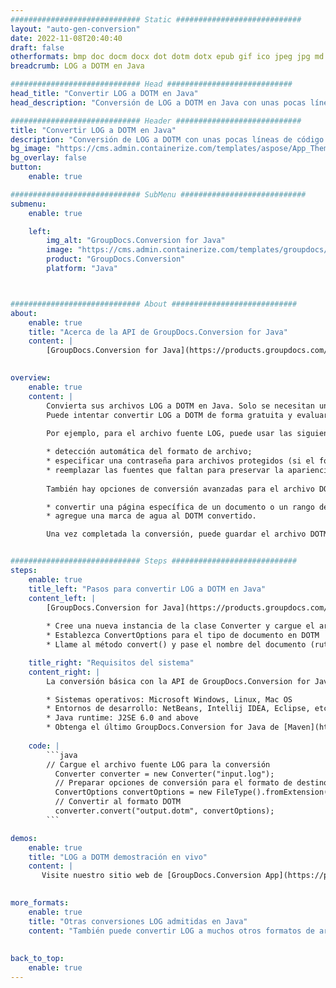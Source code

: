 ```yaml
---
############################# Static ############################
layout: "auto-gen-conversion"
date: 2022-11-08T20:40:40
draft: false
otherformats: bmp doc docm docx dot dotm dotx epub gif ico jpeg jpg md odt ott pdf png psd rtf tex tif tiff txt xps
breadcrumb: LOG a DOTM en Java

############################# Head ############################
head_title: "Convertir LOG a DOTM en Java"
head_description: "Conversión de LOG a DOTM en Java con unas pocas líneas de código. Convierta más de 160 formatos de archivo con la API de conversión de documentos de GroupDocs para Java"

############################# Header ############################
title: "Convertir LOG a DOTM en Java"
description: "Conversión de LOG a DOTM con unas pocas líneas de código Java"
bg_image: "https://cms.admin.containerize.com/templates/aspose/App_Themes/V3/images/bg/header1.png"
bg_overlay: false
button:
    enable: true

############################# SubMenu ############################
submenu:
    enable: true

    left:
        img_alt: "GroupDocs.Conversion for Java"
        image: "https://cms.admin.containerize.com/templates/groupdocs/images/product-logos/90x90-noborder/groupdocs-conversion-java.png"
        product: "GroupDocs.Conversion"
        platform: "Java"



############################# About ############################
about:
    enable: true
    title: "Acerca de la API de GroupDocs.Conversion for Java"
    content: |
        [GroupDocs.Conversion for Java](https://products.groupdocs.com/conversion/java/) es una API de conversión de formato de archivo avanzada para convertir entre formatos populares de imagen y documento como Microsoft Office, OpenDocument, PDF, HTML, correo electrónico, CAD. y mucho más con solo unas pocas líneas de código. La API nativa detecta automáticamente los formatos de los documentos originales y ofrece muchas opciones para personalizar los documentos convertidos. Junto con la función de extraer información de un documento, también admite el almacenamiento en caché de los resultados de la conversión en el disco local de forma predeterminada. Sin embargo, se puede admitir cualquier tipo de almacenamiento en caché mediante la implementación de las interfaces adecuadas: Amazon S3, Dropbox, Google Drive, Windows Azure, Reddis o cualquier otra.
    

overview:
    enable: true
    content: |
        Convierta sus archivos LOG a DOTM en Java. Solo se necesitan un par de líneas de código Java en cualquier plataforma de su elección, como Windows, Linux, macOS.
        Puede intentar convertir LOG a DOTM de forma gratuita y evaluar la calidad de los resultados de la conversión. Junto con los sencillos scripts de conversión de archivos, puede probar opciones más sofisticadas para cargar el archivo de origen LOG y almacenar la salida DOTM. 
        
        Por ejemplo, para el archivo fuente LOG, puede usar las siguientes opciones de carga:

        * detección automática del formato de archivo;
        * especificar una contraseña para archivos protegidos (si el formato de archivo lo admite);
        * reemplazar las fuentes que faltan para preservar la apariencia del documento.
        
        También hay opciones de conversión avanzadas para el archivo DOTM:

        * convertir una página específica de un documento o un rango de páginas;
        * agregue una marca de agua al DOTM convertido.

        Una vez completada la conversión, puede guardar el archivo DOTM en su ruta de archivo local o en cualquier almacenamiento de terceros, como FTP, Amazon S3, Google Drive, Dropbox, etc. Tenga en cuenta que para convertir LOG a DOTM, no necesita instalar ningún software adicional, como MS Office, Open Office, Adobe Acrobat Reader, etc.


############################# Steps ############################
steps:
    enable: true
    title_left: "Pasos para convertir LOG a DOTM en Java"
    content_left: |
        [GroupDocs.Conversion for Java](https://products.groupdocs.com/conversion/java/) permite a los desarrolladores convertir fácilmente el archivo LOG a DOTM con unas pocas líneas de código.
        
        * Cree una nueva instancia de la clase Converter y cargue el archivo LOG con la ruta completa
        * Establezca ConvertOptions para el tipo de documento en DOTM
        * Llame al método convert() y pase el nombre del documento (ruta completa) y el formato (DOTM) como parámetro

    title_right: "Requisitos del sistema"
    content_right: |
        La conversión básica con la API de GroupDocs.Conversion for Java se puede realizar con solo unas pocas líneas de código. Nuestras API son compatibles con todas las principales plataformas y sistemas operativos. Antes de ejecutar el código a continuación, asegúrese de tener instalados los siguientes requisitos previos en su sistema.

        * Sistemas operativos: Microsoft Windows, Linux, Mac OS
        * Entornos de desarrollo: NetBeans, Intellij IDEA, Eclipse, etc.
        * Java runtime: J2SE 6.0 and above
        * Obtenga el último GroupDocs.Conversion for Java de [Maven](https://repository.groupdocs.com/webapp/#/artifacts/browse/tree/General/repo/com/groupdocs/groupdocs-conversion)
         
    code: |
        ```java    
        // Cargue el archivo fuente LOG para la conversión
          Converter converter = new Converter("input.log");
          // Preparar opciones de conversión para el formato de destino DOTM
          ConvertOptions convertOptions = new FileType().fromExtension("dotm").getConvertOptions();
          // Convertir al formato DOTM
          converter.convert("output.dotm", convertOptions);
        ```

demos:
    enable: true
    title: "LOG a DOTM demostración en vivo"
    content: |
       Visite nuestro sitio web de [GroupDocs.Conversion App](https://products.groupdocs.app/conversion/family) y pruebe la conversión de LOG a DOTM ahora. La demostración gratuita tiene los siguientes beneficios
          

more_formats:
    enable: true
    title: "Otras conversiones LOG admitidas en Java"
    content: "También puede convertir LOG a muchos otros formatos de archivo. Consulte la lista a continuación."
       
       
back_to_top:
    enable: true
---
```

